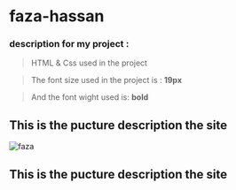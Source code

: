 # faza-hassan


### description for my project :

>  HTML & Css used in the project

>  The font size used in the project is : **19px**

>  And the font wight used is: **bold**

  ## This is the pucture description the site
 
 ![faza](https://www.hiamag.com/sites/default/files/styles/1000xauto/public/article/19/02/2019/7772096-792387693.jpg?itok=LK_smS9t)
 
  ## This is the pucture description the site
 
